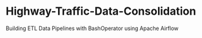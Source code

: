 # Highway-Traffic-Data-Consolidation
Building ETL Data Pipelines with BashOperator using Apache Airflow
